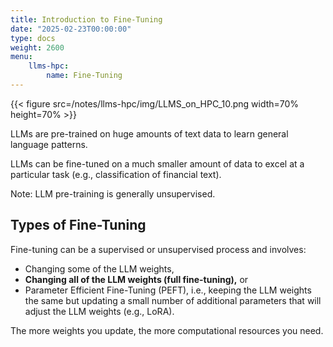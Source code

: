 ```yaml
---
title: Introduction to Fine-Tuning
date: "2025-02-23T00:00:00"
type: docs 
weight: 2600
menu: 
    llms-hpc:
        name: Fine-Tuning
---
```



{{< figure src=/notes/llms-hpc/img/LLMS_on_HPC_10.png width=70% height=70% >}}

LLMs are pre-trained on huge amounts of text data to learn general language patterns.

LLMs can be fine-tuned on a much smaller amount of data to excel at a particular task (e.g., classification of financial text).

Note: LLM pre-training is generally unsupervised.

## Types of Fine-Tuning

Fine-tuning can be a supervised or unsupervised process and involves:
  * Changing some of the LLM weights,
  * __Changing all of the LLM weights (full fine-tuning),__ or
  * Parameter Efficient Fine-Tuning (PEFT), i.e., keeping the LLM weights the same but updating a small number of additional parameters that will adjust the LLM weights (e.g., LoRA).

The more weights you update, the more computational resources you need.



